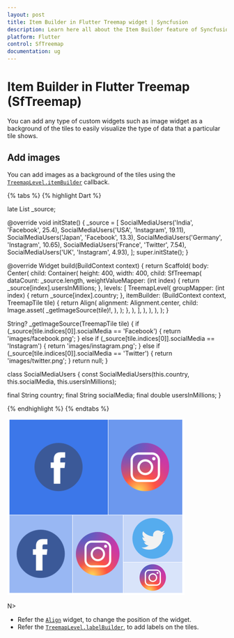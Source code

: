 ```yaml
---
layout: post
title: Item Builder in Flutter Treemap widget | Syncfusion
description: Learn here all about the Item Builder feature of Syncfusion Flutter Treemap (SfTreemap) widget and more. 
platform: Flutter
control: SfTreemap
documentation: ug
---
```


# Item Builder in Flutter Treemap (SfTreemap)

You can add any type of custom widgets such as image widget as a background of the tiles to easily visualize the type of data that a particular tile shows.

## Add images

You can add images as a background of the tiles using the [`TreemapLevel.itemBuilder`](https://pub.dev/documentation/syncfusion_flutter_treemap/latest/treemap/TreemapLevel/itemBuilder.html) callback.

{% tabs %}
{% highlight Dart %}

late List<SocialMediaUsers> _source;

@override
void initState() {
   _source = <SocialMediaUsers>[
      SocialMediaUsers('India', 'Facebook', 25.4),
      SocialMediaUsers('USA', 'Instagram', 19.11),
      SocialMediaUsers('Japan', 'Facebook', 13.3),
      SocialMediaUsers('Germany', 'Instagram', 10.65),
      SocialMediaUsers('France', 'Twitter', 7.54),
      SocialMediaUsers('UK', 'Instagram', 4.93),
   ];
   super.initState();
}

@override
Widget build(BuildContext context) {
  return Scaffold(
     body: Center(
        child: Container(
          height: 400,
          width: 400,
          child: SfTreemap(
            dataCount: _source.length,
            weightValueMapper: (int index) {
              return _source[index].usersInMillions;
            },
            levels: [
              TreemapLevel(
                groupMapper: (int index) {
                  return _source[index].country;
                },
                itemBuilder: (BuildContext context, TreemapTile tile) {
                  return Align(
                    alignment: Alignment.center,
                    child: Image.asset(
                      _getImageSource(tile)!,
                    ),
                  );
                },
              ),
            ],
          ),
        ),
      ),
   );
}

String? _getImageSource(TreemapTile tile) {
   if (_source[tile.indices[0]].socialMedia == 'Facebook') {
     return 'images/facebook.png';
   } else if (_source[tile.indices[0]].socialMedia == 'Instagram') {
     return 'images/instagram.png';
   } else if (_source[tile.indices[0]].socialMedia == 'Twitter') {
     return 'images/twitter.png';
   }
   return null;
}

class SocialMediaUsers {
  const SocialMediaUsers(this.country, this.socialMedia, this.usersInMillions);

  final String country;
  final String socialMedia;
  final double usersInMillions;
}

{% endhighlight %}
{% endtabs %}

![item builder support](images/item-builder/item-builder-support.png)

N>
* Refer the [`Align`](https://api.flutter.dev/flutter/widgets/Align-class.html) widget, to change the position of the widget.
* Refer the [`TreemapLevel.labelBuilder`](https://pub.dev/documentation/syncfusion_flutter_treemap/latest/treemap/TreemapLevel/labelBuilder.html), to add labels on the tiles.

